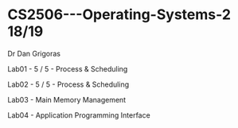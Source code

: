 # CS2506---Operating-Systems-2 18/19

Dr Dan Grigoras 

Lab01 - 5 / 5 - Process & Scheduling

Lab02 - 5 / 5 -  Process & Scheduling

Lab03 - Main Memory Management

Lab04 - Application Programming Interface
